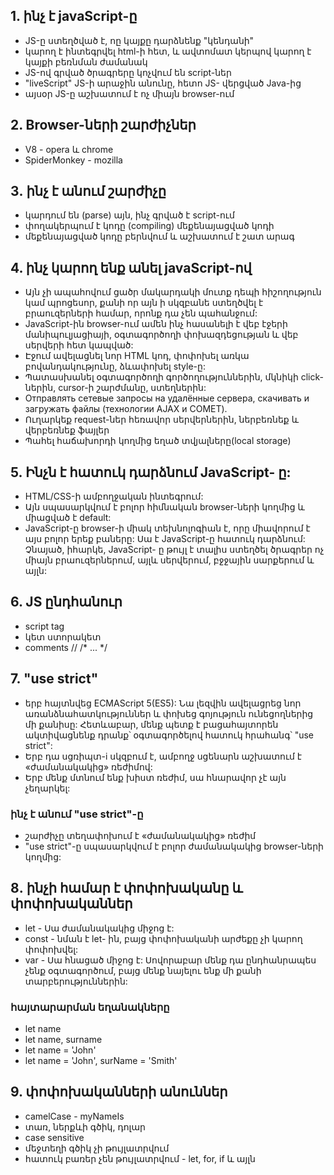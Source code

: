 ## 1. ինչ է javaScript-ը

- JS-ը ստեղծված է, ոը կայքը դարձնենք "կենդանի"
- կարող է ինտեգրվել html-ի հետ, և ավտոմատ կերպով կարող է կայքի բեռնման ժամանակ
- JS-ով գրված ծրագրերը կոչվում են script-ներ
- "liveScript" JS-ի արաջին անունը, հետո JS- վերցված Java-ից
- այսօր JS-ը աշխատում է ոչ միայն browser-ում

## 2. Browser-ների շարժիչներ

- V8 - opera և chrome
- SpiderMonkey - mozilla

## 3․ ինչ է անում շարժիչը

- կարդում են (parse) այն, ինչ գրված է script-ում
- փողակերպում է կոդը (compiling) մեքենայացված կոդի
- մեքենայացված կոդը բերնվում և աշխատում է շատ արագ

## 4. ինչ կարող ենք անել javaScript-ով

- Այն չի ապահովում ցածր մակարդակի մուտք դեպի հիշողություն կամ պրոցեսոր, քանի որ այն ի սկզբանե ստեղծվել է բրաուզերների համար, որոնք դա չեն պահանջում:
- JavaScript-ին browser-ում ամեն ինչ հասանելի է վեբ էջերի մանիպուլյացիայի, օգտագործողի փոխազդեցության և վեբ սերվերի հետ կապված:
- Էջում ավելացնել նոր HTML կոդ, փոփոխել առկա բովանդակությունը, ձևափոխել style-ը:
- Պատասխանել օգտագործողի գործողություններին, մկնիկի click-ներին, cursor-ի շարժմանը, ստեղներին:
- Отправлять сетевые запросы на удалённые сервера, скачивать и загружать файлы (технологии AJAX и COMET).
- Ուղարկեք request-ներ հեռավոր սերվերներին, ներբեռնեք և վերբեռնեք ֆայլեր
- Պահել հաճախորդի կողմից եղած տվյալները(local storage)

## 5. Ինչն է հատուկ դարձնում JavaScript- ը:

- HTML/CSS-ի ամբողջական ինտեգրում:
- Այն սպասարկվում է բոլոր հիմնական browser-ների կողմից և միացված է default:
- JavaScript-ը browser-ի միակ տեխնոլոգիան է, որը միավորում է այս բոլոր երեք բաները: Սա է JavaScript-ը հատուկ դարձնում: Չնայած, իհարկե, JavaScript- ը թույլ է տալիս ստեղծել ծրագրեր ոչ միայն բրաուզերներում, այլև սերվերում, բջջային սարքերում և այլն:

## 6. JS ընդհանուր

- script tag
- կետ ստորակետ
- comments // /\* ... \*/

## 7. "use strict"

- երբ հայտնվեց ECMAScript 5(ES5): Նա լեզվին ավելացրեց նոր առանձնահատկություններ և փոխեց գոյություն ունեցողներից մի քանիսը: Հետևաբար, մենք պետք է բացահայտորեն ակտիվացնենք դրանք՝ օգտագործելով հատուկ հրահանգ՝ "use strict":
- Երբ դա սցռիպտ-i սկզբում է, ամբողջ սցենարն աշխատում է «ժամանակակից» ռեժիմով:
- Երբ մենք մտնում ենք խիստ ռեժիմ, սա հնարավոր չէ այն չեղարկել:

### ինչ է անում "use strict"-ը

- շարժիչը տեղափոխում է «ժամանակակից» ռեժիմ
- "use strict"-ը սպասարկվում է բոլոր ժամանակակից browser-ների կողմից:

## 8․ ինչի համար է փոփոխականը և փոփոխականներ

- let - Սա ժամանակակից միջոց է:
- const - նման է let- ին, բայց փոփոխականի արժեքը չի կարող փոփոխվել:
- var - Սա հնացած միջոց է: Սովորաբար մենք դա ընդհանրապես չենք օգտագործում, բայց մենք նայելու ենք մի քանի տարբերություններին:

### հայտարարման եղանակները

- let name
- let name, surname
- let name = 'John'
- let name = 'John', surName = 'Smith'

## 9. փոփոխականների անուններ

- camelCase - myNameIs
- տառ, ներքևի գծիկ, դոլար
- case sensitive
- մեջտեղի գծիկ չի թույլատրվում
- հատուկ բառեր չեն թույլատրվում - let, for, if և այլն
